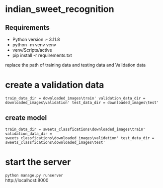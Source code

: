 # indian_sweet_recognition

## Requirements
 - Python version :- 3.11.8
 - python -m venv venv
 - venv/Scripts/active
 - pip install -r requirements.txt

replace the path  of training data and testing data and Validation data

# create a validation data
``
train_data_dir = downloaded_images\train'
validation_data_dir = downloaded_images\validation'
test_data_dir = downloaded_images\test'
``
## create model 
``
train_data_dir = sweets_classfications\downloaded_images\train'
validation_data_dir = sweets_classfications\downloaded_images\validation'
test_data_dir = sweets_classfications\downloaded_images\test'
``
# start the server

`` python manage.py runserver `` <br>
 http://localhost:8000

